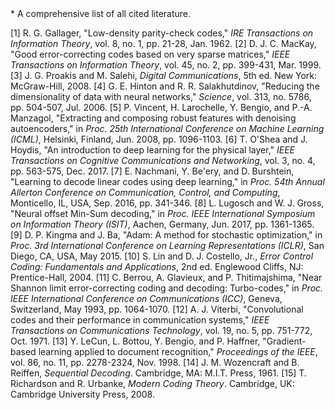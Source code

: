 <div>
    * A comprehensive list of all cited literature.
</div>

[1] R. G. Gallager, "Low-density parity-check codes," *IRE Transactions on Information Theory*, vol. 8, no. 1, pp. 21-28, Jan. 1962.
[2] D. J. C. MacKay, "Good error-correcting codes based on very sparse matrices," *IEEE Transactions on Information Theory*, vol. 45, no. 2, pp. 399-431, Mar. 1999.
[3] J. G. Proakis and M. Salehi, *Digital Communications*, 5th ed. New York: McGraw-Hill, 2008.
[4] G. E. Hinton and R. R. Salakhutdinov, "Reducing the dimensionality of data with neural networks," *Science*, vol. 313, no. 5786, pp. 504-507, Jul. 2006.
[5] P. Vincent, H. Larochelle, Y. Bengio, and P.-A. Manzagol, "Extracting and composing robust features with denoising autoencoders," in *Proc. 25th International Conference on Machine Learning (ICML)*, Helsinki, Finland, Jun. 2008, pp. 1096-1103.
[6] T. O'Shea and J. Hoydis, "An introduction to deep learning for the physical layer," *IEEE Transactions on Cognitive Communications and Networking*, vol. 3, no. 4, pp. 563-575, Dec. 2017.
[7] E. Nachmani, Y. Be'ery, and D. Burshtein, "Learning to decode linear codes using deep learning," in *Proc. 54th Annual Allerton Conference on Communication, Control, and Computing*, Monticello, IL, USA, Sep. 2016, pp. 341-346.
[8] L. Lugosch and W. J. Gross, "Neural offset Min-Sum decoding," in *Proc. IEEE International Symposium on Information Theory (ISIT)*, Aachen, Germany, Jun. 2017, pp. 1361-1365.
[9] D. P. Kingma and J. Ba, "Adam: A method for stochastic optimization," in *Proc. 3rd International Conference on Learning Representations (ICLR)*, San Diego, CA, USA, May 2015.
[10] S. Lin and D. J. Costello, Jr., *Error Control Coding: Fundamentals and Applications*, 2nd ed. Englewood Cliffs, NJ: Prentice-Hall, 2004.
[11] C. Berrou, A. Glavieux, and P. Thitimajshima, "Near Shannon limit error-correcting coding and decoding: Turbo-codes," in *Proc. IEEE International Conference on Communications (ICC)*, Geneva, Switzerland, May 1993, pp. 1064-1070.
[12] A. J. Viterbi, "Convolutional codes and their performance in communication systems," *IEEE Transactions on Communications Technology*, vol. 19, no. 5, pp. 751-772, Oct. 1971.
[13] Y. LeCun, L. Bottou, Y. Bengio, and P. Haffner, "Gradient-based learning applied to document recognition," *Proceedings of the IEEE*, vol. 86, no. 11, pp. 2278-2324, Nov. 1998.
[14] J. M. Wozencraft and B. Reiffen, *Sequential Decoding*. Cambridge, MA: M.I.T. Press, 1961.
[15] T. Richardson and R. Urbanke, *Modern Coding Theory*. Cambridge, UK: Cambridge University Press, 2008.
